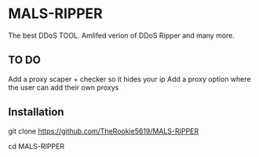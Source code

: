 # MALS-RIPPER
The best DDoS TOOL. Amlifed verion of DDoS Ripper and many more.

## TO DO
Add a proxy scaper + checker so it hides your ip
Add a proxy option where the user can add their own proxys

## Installation
git clone https://github.com/TheRookie5619/MALS-RIPPER 

cd MALS-RIPPER
